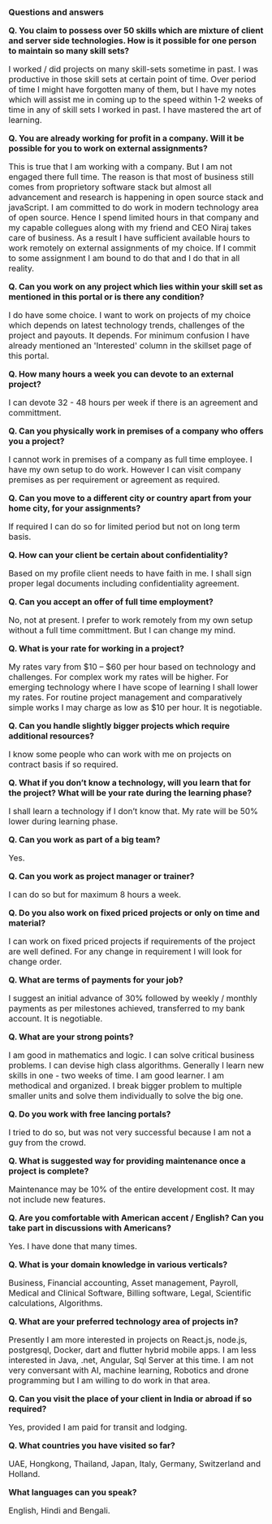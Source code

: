 ### Questions and answers

<p class='q'>Q. You claim to possess over 50 skills which are mixture of client and server side technologies. How is it possible for one person to maintain so many skill sets?</p>

I worked / did projects on many skill-sets sometime in past. I was productive in those skill sets at certain point of time. Over period of time I might have forgotten many of them, but I have my notes which will assist me in coming up to the speed within 1-2 weeks of time in any of skill sets I worked in past. I have mastered the art of learning.

<p class='q'>Q. You are already working for profit in a company. Will it be possible for you to work on external assignments?</p>

This is true that I am working with a company. But I am not engaged there full time. The reason is that most of business still comes from proprietory software stack but almost all advancement and research is happening in open source stack and javaScript. I am committed to do work in modern technology area of open source. Hence I spend limited hours in that company and my capable collegues along with my friend and CEO Niraj takes care of business. As a result I have sufficient available hours to work remotely on external assignments of my choice. If I commit to some assignment I am bound to do that and I do that in all reality.

<p class = 'q'>Q. Can you work on any project which lies within your skill set as mentioned in this portal or is there any condition?</p>

I do have some choice. I want to work on projects of my choice which depends on latest technology trends, challenges of the project and payouts. It depends. For minimum confusion I have already mentioned an 'Interested' column in the skillset page of this portal.

<p class='q'>Q. How many hours a week you can devote to an external project?</p>

I can devote 32 - 48 hours per week if there is an agreement and committment.

<p class='q'>Q. Can you physically work in premises of a company who offers you a project?</p>

I cannot work in premises of a company as full time employee. I have my own setup to do work. However I can visit company premises as per requirement or agreement as required.

<p class='q'>Q. Can you move to a different city or country apart from your home city, for your assignments?</p>

If required I can do so for limited period but not on long term basis.

<p class='q'>Q. How can your client be certain about confidentiality?</p>

Based on my profile client needs to have faith in me. I shall sign proper legal documents including confidentiality agreement.

<p class='q'>Q. Can you accept an offer of full time employment?</p>

No, not at present. I prefer to work remotely from my own setup without a full time committment. But I can change my mind.

<p class='q'>Q. What is your rate for working in a project?</p>


My rates vary from $10 – $60 per hour based on technology and challenges. For complex work my rates will be higher. For emerging technology where I have scope of learning I shall lower my rates. For routine project management and comparatively simple works I may charge as low as $10 per hour. It is negotiable.

<p class='q'>Q. Can you handle slightly bigger projects which require additional resources?</p>

I know some people who can work with me on projects on contract basis if so required.

<p class='q'>Q. What if you don’t know a technology, will you learn that for the project? What will be your rate during the learning phase?</p>

I shall learn a technology if I don’t know that. My rate will be 50% lower during learning phase.

<p class='q'>Q. Can you work as part of a big team?</p>

Yes.

<p class='q'>Q. Can you work as project manager or trainer?</p>

I can do so but for maximum 8 hours a week.

<p class='q'>Q. Do you also work on fixed priced projects or only on time and material?</p>

I can work on fixed priced projects if requirements of the project are well defined. For any change in requirement I will look for change order.

<p class='q'>Q. What are terms of payments for your job?</p>

I suggest an initial advance of 30% followed by weekly / monthly payments as per milestones achieved, transferred to my bank account. It is negotiable.

<p class='q'>Q. What are your strong points?</p>

I am good in mathematics and logic. I can solve critical business problems. I can devise high class algorithms. Generally I learn new skills in one - two weeks of time. I am good learner. I am methodical and organized. I break bigger problem to multiple smaller units and solve them individually to solve the big one.

<p class='q'>Q. Do you work with free lancing portals?</p>

I tried to do so, but was not very successful because I am not a guy from the crowd.

<p class='q'>Q. What is suggested way for providing maintenance once a project is complete?</p>

Maintenance may be 10% of the entire development cost. It may not include new features.

<p class='q'>Q. Are you comfortable with American accent / English? Can you take part in discussions with Americans?</p>

Yes. I have done that many times.

<p class='q'>Q. What is your domain knowledge in various verticals?</p>

Business, Financial accounting, Asset management, Payroll, Medical and Clinical Software, Billing software, Legal, Scientific calculations, Algorithms.

<p class='q'>Q. What are your preferred technology area of projects in?</p>

Presently I am more interested in projects on React.js, node.js, postgresql, Docker, dart and flutter hybrid mobile apps. I am less interested in Java, .net, Angular, Sql Server at this time. I am not very conversant with AI, machine learning, Robotics and drone programming but I am willing to do work in that area.

<p class='q'>Q. Can you visit the place of your client in India or abroad if so required?</p>

Yes, provided I am paid for transit and lodging.

<p class='q'>Q. What countries you have visited so far?</p>

UAE, Hongkong, Thailand, Japan, Italy, Germany, Switzerland and Holland.

<p class = 'q'>What languages can you speak?</p>

English, Hindi and Bengali.

<style>
    .q {
        /* color: maroon; */
        font-weight: bold;
    }

    p {
        font-size: 1rem;
        margin-top: 1rem;
    }
</style>